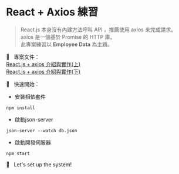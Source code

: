 # React + Axios 練習
> React.js 本身沒有內建方法呼叫 API ，推薦使用 axios 來完成請求。<br>
> axios 是一個基於 Promise 的 HTTP 庫。<br>
> 此專案練習以 **Employee Data** 為主題。<br>

📝 &nbsp; 專案文件：<br>
[React.js + axios 介紹與實作(上)](https://jacychu.medium.com/react-js-axios-%E4%BB%8B%E7%B4%B9%E8%88%87%E5%AF%A6%E4%BD%9C-%E4%B8%8A-646361031da)<br>
[React.js + axios 介紹與實作(下)](https://jacychu.medium.com/react-js-axios-%E4%BB%8B%E7%B4%B9%E8%88%87%E5%AF%A6%E4%BD%9C-%E4%B8%8B-4554ffa556cf)

🚀 &nbsp; 快速開始：<br>
- 安裝相依套件
```
npm install
```
- 啟動json-server
```
json-server --watch db.json
```
- 啟動開發伺服器
```
npm start
```

🙌 &nbsp; Let's set up the system!
